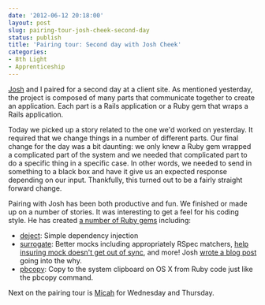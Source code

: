```yaml
---
date: '2012-06-12 20:18:00'
layout: post
slug: pairing-tour-josh-cheek-second-day
status: publish
title: 'Pairing tour: Second day with Josh Cheek'
categories:
- 8th Light
- Apprenticeship 
---
```


[Josh](http://www.8thlight.com/our-team/josh-cheek) and I paired for a second day at a client site. As mentioned yesterday, the project is composed of many parts that communicate together to create an application. Each part is a Rails application or a Ruby gem that wraps a Rails application.

Today we picked up a story related to the one we'd worked on yesterday. It required that we change things in a number of different parts. Our final change for the day was a bit daunting: we only knew a Ruby gem wrapped a complicated part of the system and we needed that complicated part to do a specific thing in a specific case. In other words, we needed to send in something to a black box and have it give us an expected response depending on our input. Thankfully, this turned out to be a fairly straight forward change.

Pairing with Josh has been both productive and fun. We finished or made up on a number of stories. It was interesting to get a feel for his coding style. He has created [a number of Ruby gems](http://rubygems.org/profiles/JoshCheek) including:
* [deject](https://github.com/JoshCheek/deject): Simple dependency injection
* [surrogate](https://github.com/JoshCheek/surrogate): Better mocks including appropriately RSpec matchers, [help insuring mock doesn't get out of sync](https://github.com/JoshCheek/surrogate#substitutability), and more! Josh [wrote a blog post](http://blog.8thlight.com/josh-cheek/2011/11/28/three-reasons-to-roll-your-own-mocks.html) going into the why.
* [pbcopy](https://github.com/JoshCheek/pbcopy): Copy to the system clipboard on OS X from Ruby code just like the pbcopy command.

Next on the pairing tour is [Micah](http://www.8thlight.com/our-team/micah-martin) for Wednesday and Thursday.
